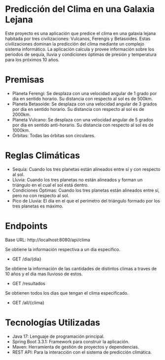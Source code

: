 # Predicción del Clima en una Galaxia Lejana

Este proyecto es una aplicación que predice el clima en una galaxia lejana habitada por tres civilizaciones: Vulcanos, Ferengis y Betasoides. Estas civilizaciones dominan la predicción del clima mediante un complejo sistema informático. La aplicación calcula y provee información sobre los periodos de sequía, lluvia y condiciones óptimas de presión y temperatura para los próximos 10 años.

# Premisas
- Planeta Ferengi: Se desplaza con una velocidad angular de 1 grado por día en sentido horario. Su distancia con respecto al sol es de 500km.
- Planeta Betasoide: Se desplaza con una velocidad angular de 3 grados por día en sentido horario. Su distancia con respecto al sol es de 2000km.
- Planeta Vulcano: Se desplaza con una velocidad angular de 5 grados por día en sentido anti-horario. Su distancia con respecto al sol es de 1000km.
- Órbitas: Todas las órbitas son circulares.

# Reglas Climáticas
- Sequía: Cuando los tres planetas están alineados entre sí y con respecto al sol.
- Lluvia: Cuando los tres planetas no están alineados y forman un triángulo en el cual el sol está dentro.
- Condiciones Óptimas: Cuando los tres planetas están alineados entre sí, pero no con respecto al sol.
- Pico de Lluvia: El día en el que el perímetro del triángulo formado por los tres planetas es máximo.

# Endpoints

Base URL: http://localhost:8080/api/clima

Se obtiene la información respectiva a un dia especifico.
- GET /dia/{dia}

Se obtiene la información de las cantidades de distintos climas a traves de 10 años y el dia mas lluvioso de estos.
- GET /resultados

Se obtienen todos los dias que tengan el clima especificado.
- GET /all/{clima}

# Tecnologías Utilizadas
- Java 17: Lenguaje de programación principal.
- Spring Boot 3.3.1: Framework para construir la aplicación.
- Maven: Herramienta de gestión de proyectos y dependencias.
- REST API: Para la interacción con el sistema de predicción climática.

